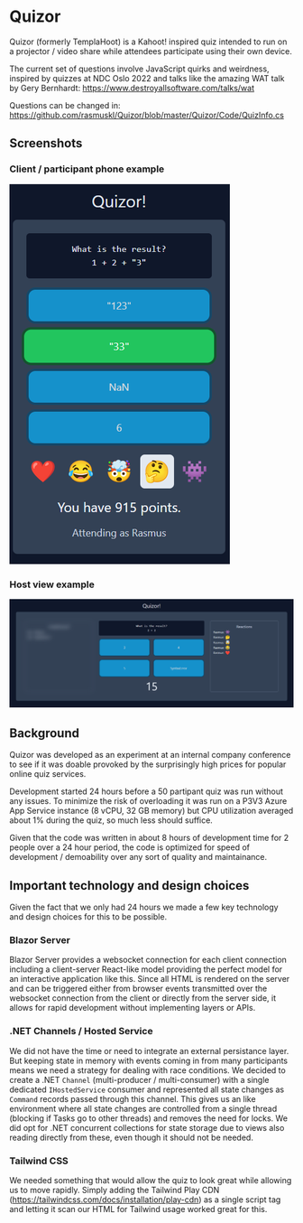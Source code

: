 # Quizor

Quizor (formerly TemplaHoot) is a Kahoot! inspired quiz intended to run on a projector / video share while attendees participate using their own device.

The current set of questions involve JavaScript quirks and weirdness, inspired by quizzes at NDC Oslo 2022 and talks like the amazing WAT talk by Gery Bernhardt: https://www.destroyallsoftware.com/talks/wat

Questions can be changed in: https://github.com/rasmuskl/Quizor/blob/master/Quizor/Code/QuizInfo.cs


## Screenshots

### Client / participant phone example
![Client phone view](images/client-phone-example.png)

### Host view example
![Host view](images/host-example.png)


## Background

Quizor was developed as an experiment at an internal company conference to see if it was doable provoked by the surprisingly high prices for popular online quiz services.

Development started 24 hours before a 50 partipant quiz was run without any issues. To minimize the risk of overloading it was run on a P3V3 Azure App Service instance (8 vCPU, 32 GB memory) but CPU utilization averaged about 1% during the quiz, so much less should suffice.

Given that the code was written in about 8 hours of development time for 2 people over a 24 hour period, the code is optimized for speed of development / demoability over any sort of quality and maintainance.


## Important technology and design choices

Given the fact that we only had 24 hours we made a few key technology and design choices for this to be possible.

### Blazor Server

Blazor Server provides a websocket connection for each client connection including a client-server React-like model providing the perfect model for an interactive application like this. Since all HTML is rendered on the server and can be triggered either from browser events transmitted over the websocket connection from the client or directly from the server side, it allows for rapid development without implementing layers or APIs. 

### .NET Channels / Hosted Service

We did not have the time or need to integrate an external persistance layer. But keeping state in memory with events coming in from many participants means we need a strategy for dealing with race conditions. We decided to create a .NET `Channel` (multi-producer / multi-consumer) with a single dedicated `IHostedService` consumer and represented all state changes as `Command` records passed through this channel. This gives us an like environment where all state changes are controlled from a single thread (blocking if Tasks go to other threads) and removes the need for locks. We did opt for .NET concurrent collections for state storage due to views also reading directly from these, even though it should not be needed.

### Tailwind CSS

We needed something that would allow the quiz to look great while allowing us to move rapidly. Simply adding the Tailwind Play CDN (https://tailwindcss.com/docs/installation/play-cdn) as a single script tag and letting it scan our HTML for Tailwind usage worked great for this.
